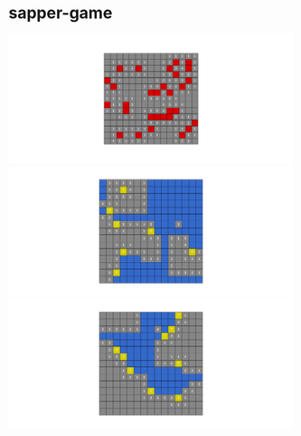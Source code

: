 # sapper-game

![Sapper Game](imgs/img_1.png)
![Sapper Game](imgs/img_2.png)
![Sapper Game](imgs/img_3.png)